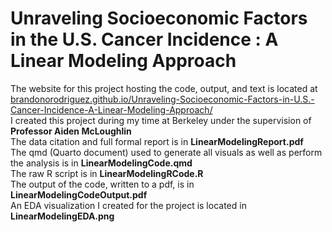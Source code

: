 # Unraveling Socioeconomic Factors in the U.S. Cancer Incidence : A Linear Modeling Approach
The website for this project hosting the code, output, and text is located at [brandonorodriguez.github.io/Unraveling-Socioeconomic-Factors-in-U.S.-Cancer-Incidence-A-Linear-Modeling-Approach/](https://brandonorodriguez.github.io/Unraveling-Socioeconomic-Factors-in-U.S.-Cancer-Incidence-A-Linear-Modeling-Approach/)  <br>
I created this project during my time at Berkeley under the supervision of __Professor Aiden McLoughlin__ <br>
The data citation and full formal report is in __LinearModelingReport.pdf__ <br>
The qmd (Quarto document) used to generate all visuals as well as perform the analysis is in __LinearModelingCode.qmd__ <br>
The raw R script is in __LinearModelingRCode.R__ <br>
The output of the code, written to a pdf, is in __LinearModelingCodeOutput.pdf__ <br>
An EDA visualization I created for the project is located in __LinearModelingEDA.png__  <br>

